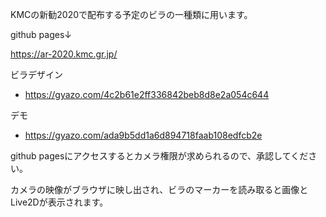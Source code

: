 KMCの新勧2020で配布する予定のビラの一種類に用います。

github pages↓

https://ar-2020.kmc.gr.jp/


ビラデザイン
- https://gyazo.com/4c2b61e2ff336842beb8d8e2a054c644

デモ
- https://gyazo.com/ada9b5dd1a6d894718faab108edfcb2e

github pagesにアクセスするとカメラ権限が求められるので、承認してください。

カメラの映像がブラウザに映し出され、ビラのマーカーを読み取ると画像とLive2Dが表示されます。
